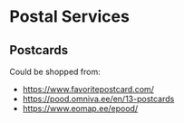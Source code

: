 # Postal Services

## Postcards

Could be shopped from:
* <https://www.favoritepostcard.com/>
* <https://pood.omniva.ee/en/13-postcards>
* <https://www.eomap.ee/epood/>

